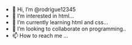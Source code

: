 - 👋 Hi, I’m @rodrigue12345
- 👀 I’m interested in html...
- 🌱 I’m currently learning html and css...
- 💞️ I’m looking to collaborate on programming..
- 📫 How to reach me ...

<!---
rodrigue12345/rodrigue12345 is a ✨ special ✨ repository because its `README.md` (this file) appears on your GitHub profile.
You can click the Preview link to take a look at your changes.
--->
